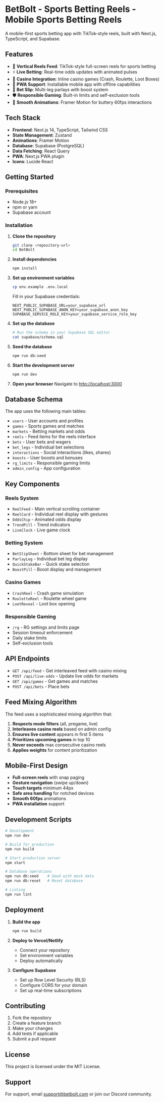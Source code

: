 # BetBolt - Sports Betting Reels - Mobile Sports Betting Reels

A mobile-first sports betting app with TikTok-style reels, built with Next.js, TypeScript, and Supabase.

## Features

- 🎥 **Vertical Reels Feed**: TikTok-style full-screen reels for sports betting
- ⚡ **Live Betting**: Real-time odds updates with animated pulses
- 🎰 **Casino Integration**: Inline casino games (Crash, Roulette, Loot Boxes)
- 📱 **PWA Support**: Installable mobile app with offline capabilities
- 🎯 **Bet Slip**: Multi-leg parlays with boost system
- 🛡️ **Responsible Gaming**: Built-in limits and self-exclusion tools
- 🎨 **Smooth Animations**: Framer Motion for buttery 60fps interactions

## Tech Stack

- **Frontend**: Next.js 14, TypeScript, Tailwind CSS
- **State Management**: Zustand
- **Animations**: Framer Motion
- **Database**: Supabase (PostgreSQL)
- **Data Fetching**: React Query
- **PWA**: Next.js PWA plugin
- **Icons**: Lucide React

## Getting Started

### Prerequisites

- Node.js 18+ 
- npm or yarn
- Supabase account

### Installation

1. **Clone the repository**
   ```bash
   git clone <repository-url>
   cd BetBolt
   ```

2. **Install dependencies**
   ```bash
   npm install
   ```

3. **Set up environment variables**
   ```bash
   cp env.example .env.local
   ```
   
   Fill in your Supabase credentials:
   ```env
   NEXT_PUBLIC_SUPABASE_URL=your_supabase_url
   NEXT_PUBLIC_SUPABASE_ANON_KEY=your_supabase_anon_key
   SUPABASE_SERVICE_ROLE_KEY=your_supabase_service_role_key
   ```

4. **Set up the database**
   ```bash
   # Run the schema in your Supabase SQL editor
   cat supabase/schema.sql
   ```

5. **Seed the database**
   ```bash
   npm run db:seed
   ```

6. **Start the development server**
   ```bash
   npm run dev
   ```

7. **Open your browser**
   Navigate to [http://localhost:3000](http://localhost:3000)

## Database Schema

The app uses the following main tables:

- `users` - User accounts and profiles
- `games` - Sports games and matches
- `markets` - Betting markets and odds
- `reels` - Feed items for the reels interface
- `bets` - User bets and wagers
- `bet_legs` - Individual bet selections
- `interactions` - Social interactions (likes, shares)
- `boosts` - User boosts and bonuses
- `rg_limits` - Responsible gaming limits
- `admin_config` - App configuration

## Key Components

### Reels System
- `ReelFeed` - Main vertical scrolling container
- `ReelCard` - Individual reel display with gestures
- `OddsChip` - Animated odds display
- `TrendPill` - Trend indicators
- `LiveClock` - Live game clock

### Betting System
- `BetSlipSheet` - Bottom sheet for bet management
- `ParlayLeg` - Individual bet leg display
- `QuickStakeBar` - Quick stake selection
- `BoostPill` - Boost display and management

### Casino Games
- `CrashReel` - Crash game simulation
- `RouletteReel` - Roulette wheel game
- `LootReveal` - Loot box opening

### Responsible Gaming
- `/rg` - RG settings and limits page
- Session timeout enforcement
- Daily stake limits
- Self-exclusion tools

## API Endpoints

- `GET /api/feed` - Get interleaved feed with casino mixing
- `POST /api/live-odds` - Update live odds for markets
- `GET /api/games` - Get games and matches
- `POST /api/bets` - Place bets

## Feed Mixing Algorithm

The feed uses a sophisticated mixing algorithm that:

1. **Respects mode filters** (all, pregame, live)
2. **Interleaves casino reels** based on admin config
3. **Ensures live content** appears in first 5 items
4. **Prioritizes upcoming games** in top 10
5. **Never exceeds** max consecutive casino reels
6. **Applies weights** for content prioritization

## Mobile-First Design

- **Full-screen reels** with snap paging
- **Gesture navigation** (swipe up/down)
- **Touch targets** minimum 44px
- **Safe area handling** for notched devices
- **Smooth 60fps** animations
- **PWA installation** support

## Development Scripts

```bash
# Development
npm run dev

# Build for production
npm run build

# Start production server
npm start

# Database operations
npm run db:seed    # Seed with mock data
npm run db:reset   # Reset database

# Linting
npm run lint
```

## Deployment

1. **Build the app**
   ```bash
   npm run build
   ```

2. **Deploy to Vercel/Netlify**
   - Connect your repository
   - Set environment variables
   - Deploy automatically

3. **Configure Supabase**
   - Set up Row Level Security (RLS)
   - Configure CORS for your domain
   - Set up real-time subscriptions

## Contributing

1. Fork the repository
2. Create a feature branch
3. Make your changes
4. Add tests if applicable
5. Submit a pull request

## License

This project is licensed under the MIT License.

## Support

For support, email support@betbolt.com or join our Discord community.



